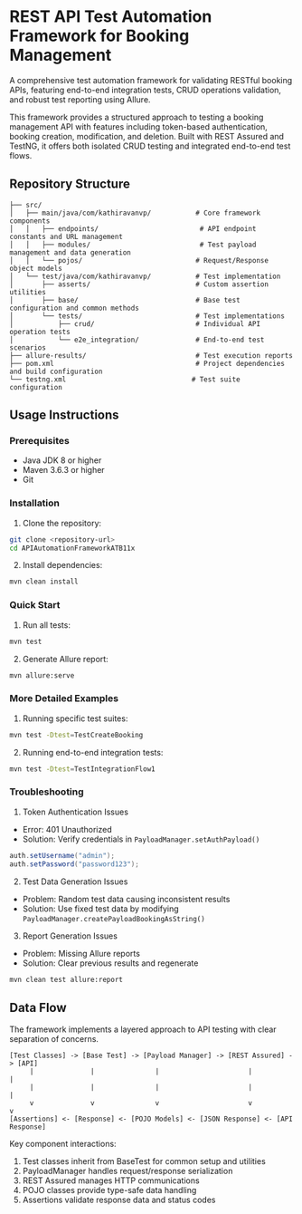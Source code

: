 # REST API Test Automation Framework for Booking Management

A comprehensive test automation framework for validating RESTful booking APIs, featuring end-to-end integration tests, CRUD operations validation, and robust test reporting using Allure.

This framework provides a structured approach to testing a booking management API with features including token-based authentication, booking creation, modification, and deletion. Built with REST Assured and TestNG, it offers both isolated CRUD testing and integrated end-to-end test flows.

## Repository Structure
```
├── src/
│   ├── main/java/com/kathiravanvp/           # Core framework components
│   │   ├── endpoints/                         # API endpoint constants and URL management
│   │   ├── modules/                           # Test payload management and data generation
│   │   └── pojos/                            # Request/Response object models
│   └── test/java/com/kathiravanvp/           # Test implementation
│       ├── asserts/                          # Custom assertion utilities
│       ├── base/                             # Base test configuration and common methods
│       └── tests/                            # Test implementations
│           ├── crud/                         # Individual API operation tests
│           └── e2e_integration/              # End-to-end test scenarios
├── allure-results/                           # Test execution reports
├── pom.xml                                   # Project dependencies and build configuration
└── testng.xml                               # Test suite configuration
```

## Usage Instructions
### Prerequisites
- Java JDK 8 or higher
- Maven 3.6.3 or higher
- Git

### Installation

1. Clone the repository:
```bash
git clone <repository-url>
cd APIAutomationFrameworkATB11x
```

2. Install dependencies:
```bash
mvn clean install
```

### Quick Start

1. Run all tests:
```bash
mvn test
```

2. Generate Allure report:
```bash
mvn allure:serve
```

### More Detailed Examples

1. Running specific test suites:
```bash
mvn test -Dtest=TestCreateBooking
```

2. Running end-to-end integration tests:
```bash
mvn test -Dtest=TestIntegrationFlow1
```

### Troubleshooting

1. Token Authentication Issues
- Error: 401 Unauthorized
- Solution: Verify credentials in `PayloadManager.setAuthPayload()`
```java
auth.setUsername("admin");
auth.setPassword("password123");
```

2. Test Data Generation Issues
- Problem: Random test data causing inconsistent results
- Solution: Use fixed test data by modifying `PayloadManager.createPayloadBookingAsString()`

3. Report Generation Issues
- Problem: Missing Allure reports
- Solution: Clear previous results and regenerate
```bash
mvn clean test allure:report
```

## Data Flow
The framework implements a layered approach to API testing with clear separation of concerns.

```ascii
[Test Classes] -> [Base Test] -> [Payload Manager] -> [REST Assured] -> [API]
     |              |               |                      |             |
     |              |               |                      |             |
     v              v               v                      v             v
[Assertions] <- [Response] <- [POJO Models] <- [JSON Response] <- [API Response]
```

Key component interactions:
1. Test classes inherit from BaseTest for common setup and utilities
2. PayloadManager handles request/response serialization
3. REST Assured manages HTTP communications
4. POJO classes provide type-safe data handling
5. Assertions validate response data and status codes